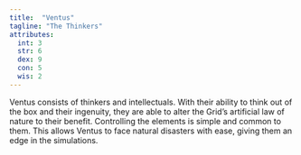 ```yaml
---
title:  "Ventus"
tagline: "The Thinkers"
attributes:
  int: 3
  str: 6
  dex: 9
  con: 5
  wis: 2
---
```


Ventus consists of thinkers and intellectuals. With their ability to think out of the box and their ingenuity, they are able to alter the Grid’s artificial law of nature to their benefit. Controlling the elements is simple and common to them. This allows Ventus to face natural disasters with ease, giving them an edge in the simulations.

